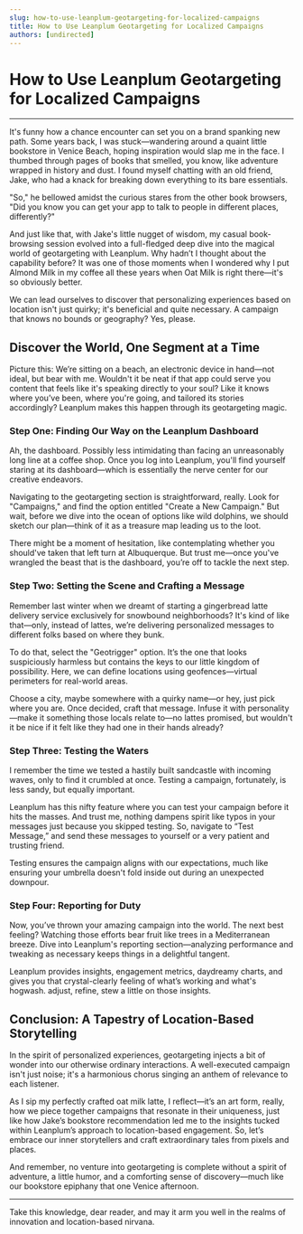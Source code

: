 ```yaml
---
slug: how-to-use-leanplum-geotargeting-for-localized-campaigns
title: How to Use Leanplum Geotargeting for Localized Campaigns
authors: [undirected]
---
```



# How to Use Leanplum Geotargeting for Localized Campaigns

---

It's funny how a chance encounter can set you on a brand spanking new path. Some years back, I was stuck—wandering around a quaint little bookstore in Venice Beach, hoping inspiration would slap me in the face. I thumbed through pages of books that smelled, you know, like adventure wrapped in history and dust. I found myself chatting with an old friend, Jake, who had a knack for breaking down everything to its bare essentials. 

"So," he bellowed amidst the curious stares from the other book browsers, "Did you know you can get your app to talk to people in different places, differently?" 

And just like that, with Jake's little nugget of wisdom, my casual book-browsing session evolved into a full-fledged deep dive into the magical world of geotargeting with Leanplum. Why hadn’t I thought about the capability before? It was one of those moments when I wondered why I put Almond Milk in my coffee all these years when Oat Milk is right there—it's so obviously better. 

We can lead ourselves to discover that personalizing experiences based on location isn't just quirky; it's beneficial and quite necessary. A campaign that knows no bounds or geography? Yes, please.

## Discover the World, One Segment at a Time

Picture this: We’re sitting on a beach, an electronic device in hand—not ideal, but bear with me. Wouldn't it be neat if that app could serve you content that feels like it's speaking directly to your soul? Like it knows where you’ve been, where you're going, and tailored its stories accordingly? Leanplum makes this happen through its geotargeting magic.

### Step One: Finding Our Way on the Leanplum Dashboard
  
Ah, the dashboard. Possibly less intimidating than facing an unreasonably long line at a coffee shop. Once you log into Leanplum, you'll find yourself staring at its dashboard—which is essentially the nerve center for our creative endeavors. 

Navigating to the geotargeting section is straightforward, really. Look for "Campaigns," and find the option entitled "Create a New Campaign." But wait, before we dive into the ocean of options like wild dolphins, we should sketch our plan—think of it as a treasure map leading us to the loot.

There might be a moment of hesitation, like contemplating whether you should've taken that left turn at Albuquerque. But trust me—once you've wrangled the beast that is the dashboard, you’re off to tackle the next step. 

### Step Two: Setting the Scene and Crafting a Message

Remember last winter when we dreamt of starting a gingerbread latte delivery service exclusively for snowbound neighborhoods? It's kind of like that—only, instead of lattes, we’re delivering personalized messages to different folks based on where they bunk. 

To do that, select the "Geotrigger" option. It’s the one that looks suspiciously harmless but contains the keys to our little kingdom of possibility. Here, we can define locations using geofences—virtual perimeters for real-world areas.

Choose a city, maybe somewhere with a quirky name—or hey, just pick where you are. Once decided, craft that message. Infuse it with personality—make it something those locals relate to—no lattes promised, but wouldn't it be nice if it felt like they had one in their hands already?

### Step Three: Testing the Waters

I remember the time we tested a hastily built sandcastle with incoming waves, only to find it crumbled at once. Testing a campaign, fortunately, is less sandy, but equally important. 

Leanplum has this nifty feature where you can test your campaign before it hits the masses. And trust me, nothing dampens spirit like typos in your messages just because you skipped testing. So, navigate to “Test Message,” and send these messages to yourself or a very patient and trusting friend.

Testing ensures the campaign aligns with our expectations, much like ensuring your umbrella doesn't fold inside out during an unexpected downpour. 

### Step Four: Reporting for Duty

Now, you’ve thrown your amazing campaign into the world. The next best feeling? Watching those efforts bear fruit like trees in a Mediterranean breeze. Dive into Leanplum's reporting section—analyzing performance and tweaking as necessary keeps things in a delightful tangent.

Leanplum provides insights, engagement metrics, daydreamy charts, and gives you that crystal-clearly feeling of what’s working and what's hogwash. adjust, refine, stew a little on those insights.

## Conclusion: A Tapestry of Location-Based Storytelling

In the spirit of personalized experiences, geotargeting injects a bit of wonder into our otherwise ordinary interactions. A well-executed campaign isn't just noise; it's a harmonious chorus singing an anthem of relevance to each listener.

As I sip my perfectly crafted oat milk latte, I reflect—it’s an art form, really, how we piece together campaigns that resonate in their uniqueness, just like how Jake’s bookstore recommendation led me to the insights tucked within Leanplum’s approach to location-based engagement. So, let’s embrace our inner storytellers and craft extraordinary tales from pixels and places. 

And remember, no venture into geotargeting is complete without a spirit of adventure, a little humor, and a comforting sense of discovery—much like our bookstore epiphany that one Venice afternoon. 

---

Take this knowledge, dear reader, and may it arm you well in the realms of innovation and location-based nirvana.